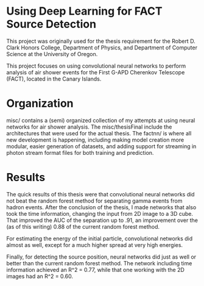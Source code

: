# Using Deep Learning for FACT Source Detection
This project was originally used for the thesis requirement for the Robert D. Clark Honors College, Department of Physics, and Department of Computer Science at the University of Oregon.

This project focuses on using convolutional neural networks to perform analysis of air shower events for the First G-APD Cherenkov Telescope (FACT), located in the Canary Islands.

# Organization

misc/ contains a (semi) organized collection of my attempts at using neural networks for air shower analysis. The misc/thesisFinal include the architectures that
were used for the actual thesis. The factnn/ is where all new development is happening, including making model creation more modular, easier generation of datasets,
and adding support for streaming in photon stream format files for both training and prediction. 

# Results

The quick results of this thesis were that convolutional neural networks did not beat the random forest method for 
separating gamma events from hadron events. After the conclusion of the thesis, I made networks that also took the time information, changing
the input from 2D image to a 3D cube. That improved the AUC of the separation up to .91, an improvement over the (as of this writing) 0.88 of the
current random forest method.

For estimating the energy of the initial particle, convolutional networks did almost as well, except for a much higher spread
at very high energies. 

Finally, for detecting the source position, neural networks did just as well or better than the current random forest method. The network including
time information achieved an R^2 = 0.77, while that one working with the 2D images had an R^2 = 0.60.

